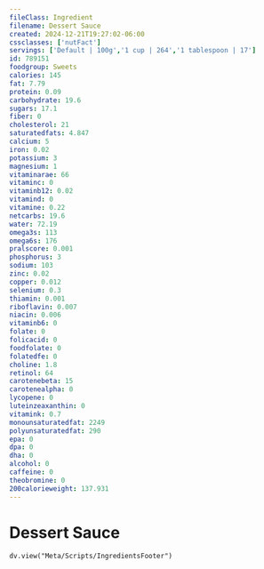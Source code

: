 ```yaml
---
fileClass: Ingredient
filename: Dessert Sauce
created: 2024-12-21T19:27:02-06:00
cssclasses: ['nutFact']
servings: ['Default | 100g','1 cup | 264','1 tablespoon | 17']
id: 789151
foodgroup: Sweets
calories: 145
fat: 7.79
protein: 0.09
carbohydrate: 19.6
sugars: 17.1
fiber: 0
cholesterol: 21
saturatedfats: 4.847
calcium: 5
iron: 0.02
potassium: 3
magnesium: 1
vitaminarae: 66
vitaminc: 0
vitaminb12: 0.02
vitamind: 0
vitamine: 0.22
netcarbs: 19.6
water: 72.19
omega3s: 113
omega6s: 176
pralscore: 0.001
phosphorus: 3
sodium: 103
zinc: 0.02
copper: 0.012
selenium: 0.3
thiamin: 0.001
riboflavin: 0.007
niacin: 0.006
vitaminb6: 0
folate: 0
folicacid: 0
foodfolate: 0
folatedfe: 0
choline: 1.8
retinol: 64
carotenebeta: 15
carotenealpha: 0
lycopene: 0
luteinzeaxanthin: 0
vitamink: 0.7
monounsaturatedfat: 2249
polyunsaturatedfat: 290
epa: 0
dpa: 0
dha: 0
alcohol: 0
caffeine: 0
theobromine: 0
200calorieweight: 137.931
---
```


# Dessert Sauce

```dataviewjs
dv.view("Meta/Scripts/IngredientsFooter")
```